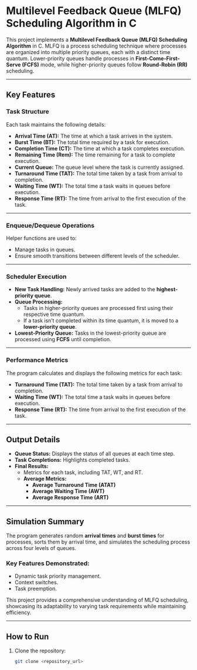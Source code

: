 # Multilevel Feedback Queue (MLFQ) Scheduling Algorithm in C

This project implements a **Multilevel Feedback Queue (MLFQ) Scheduling Algorithm** in C. MLFQ is a process scheduling technique where processes are organized into multiple priority queues, each with a distinct time quantum. Lower-priority queues handle processes in **First-Come-First-Serve (FCFS)** mode, while higher-priority queues follow **Round-Robin (RR)** scheduling.

---

## Key Features

### **Task Structure**
Each task maintains the following details:
- **Arrival Time (AT):** The time at which a task arrives in the system.
- **Burst Time (BT):** The total time required by a task for execution.
- **Completion Time (CT):** The time at which a task completes execution.
- **Remaining Time (Rem):** The time remaining for a task to complete execution.
- **Current Queue:** The queue level where the task is currently assigned.
- **Turnaround Time (TAT):** The total time taken by a task from arrival to completion.
- **Waiting Time (WT):** The total time a task waits in queues before execution.
- **Response Time (RT):** The time from arrival to the first execution of the task.

---

### **Enqueue/Dequeue Operations**
Helper functions are used to:
- Manage tasks in queues.
- Ensure smooth transitions between different levels of the scheduler.

---

### **Scheduler Execution**
- **New Task Handling:** Newly arrived tasks are added to the **highest-priority queue**.
- **Queue Processing:**
  - Tasks in higher-priority queues are processed first using their respective time quantum.
  - If a task isn’t completed within its time quantum, it is moved to a **lower-priority queue**.
- **Lowest-Priority Queue:** Tasks in the lowest-priority queue are processed using **FCFS** until completion.

---

### **Performance Metrics**
The program calculates and displays the following metrics for each task:
- **Turnaround Time (TAT):** The total time taken by a task from arrival to completion.
- **Waiting Time (WT):** The total time a task waits in queues before execution.
- **Response Time (RT):** The time from arrival to the first execution of the task.

---

## Output Details
- **Queue Status:** Displays the status of all queues at each time step.
- **Task Completions:** Highlights completed tasks.
- **Final Results:**
  - Metrics for each task, including TAT, WT, and RT.
  - **Average Metrics:**
    - **Average Turnaround Time (ATAT)**
    - **Average Waiting Time (AWT)**
    - **Average Response Time (ART)**

---

## Simulation Summary
The program generates random **arrival times** and **burst times** for processes, sorts them by arrival time, and simulates the scheduling process across four levels of queues.

### Key Features Demonstrated:
- Dynamic task priority management.
- Context switches.
- Task preemption.

This project provides a comprehensive understanding of MLFQ scheduling, showcasing its adaptability to varying task requirements while maintaining efficiency.

---

## How to Run
1. Clone the repository:
   ```bash
   git clone <repository_url>
